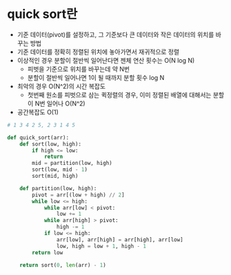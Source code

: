 # quick sort란

* 기준 데이터(pivot)를 설정하고, 그 기준보다 큰 데이터와 작은 데이터의 위치를 바꾸는 방법
* 기준 데이터를 정확히 정렬된 위치에 놓아가면서 재귀적으로 정렬
* 이상적인 경우 분할이 절반씩 일어난다면 젠체 연산 횟수는 O(N log N)
  * 피벗을 기준으로 위치를 바꾸는데 약 N번
  * 분할이 절반씩 일어나면 1이 될 때까지 분할 횟수 log N
* 최악의 경우 O(N^2)의 시간 복잡도
  * 첫번째 원소를 피벗으로 삼는 퀵정렬의 경우, 이미 정렬된 배열에 대해서는 분할이 N번 일어나 O(N^2)
* 공간복잡도 O(1)

```python
# 1 3 4 2 5, 2 3 1 4 5
```

```python
def quick_sort(arr):
    def sort(low, high):
        if high <= low:
            return
        mid = partition(low, high)
        sort(low, mid - 1)
        sort(mid, high)

    def partition(low, high):
        pivot = arr[(low + high) // 2]
        while low <= high:
            while arr[low] < pivot:
                low += 1
            while arr[high] > pivot:
                high -= 1
            if low <= high:
                arr[low], arr[high] = arr[high], arr[low]
                low, high = low + 1, high - 1
        return low

    return sort(0, len(arr) - 1)
```

